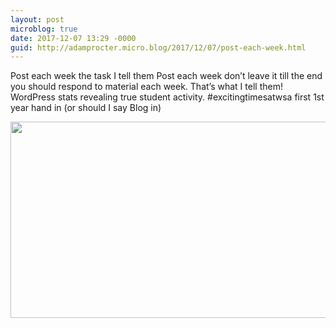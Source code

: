 ```yaml
---
layout: post
microblog: true
date: 2017-12-07 13:29 -0000
guid: http://adamprocter.micro.blog/2017/12/07/post-each-week.html
---
```

Post each week the task I tell them Post each week don’t leave it till the end you should respond to material each week. That’s what I tell them! WordPress stats revealing true student activity. #excitingtimesatwsa first 1st year hand in (or should I say Blog in)

<img src="http://discursive.adamprocter.co.uk/uploads/2017/ecfd4a9e51.jpg" width="600" height="314" />
